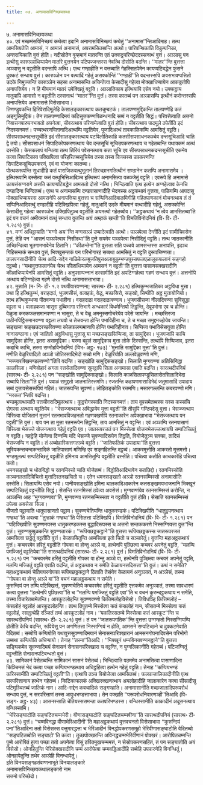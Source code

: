 ```yaml
---
title: ०७. अनामासविनिच्छयकथा

---
```

७. अनामासविनिच्छयकथा  
४०. एवं मच्छमंसविनिच्छयं कथेत्वा इदानि अनामासविनिच्छयं कथेतुं ‘‘अनामास’’न्तिआदिमाह। तत्थ आमसियतेति आमासं, न आमासं अनामासं, अपरामसितब्बन्ति अत्थो। पारिपन्थिकाति विकुप्पनिका, अन्तरायिकाति वुत्तं होति। नदीसोतेन वुय्हमानं मातरन्ति एतं उक्‍कट्ठपरिच्छेददस्सनत्थं वुत्तं। अञ्‍ञासु पन इत्थीसु कारुञ्‍ञाधिप्पायेन मातरि वुत्तनयेन पटिपज्‍जन्तस्स नेवत्थि दोसोति वदन्ति। ‘‘मातर’’न्ति वुत्तत्ता अञ्‍ञासु न वट्टतीति वदन्तापि अत्थि। एत्थ गण्हाहीति न वत्तब्बाति गेहस्सितपेमेन कायप्पटिबद्धेन फुसने दुक्‍कटं सन्धाय वुत्तं। कारुञ्‍ञेन पन वत्थादिं गहेतुं असक्‍कोन्तिं ‘‘गण्हाही’’ति वदन्तस्सपि अवसभावप्पत्तितो उदके निमुज्‍जन्तिं कारुञ्‍ञेन सहसा अनामासन्ति अचिन्तेत्वा केसादीसु गहेत्वा मोक्खाधिप्पायेन आकड्ढतोपि अनापत्तियेव। न हि मीयमानं मातरं उपेक्खितुं वट्टति। अञ्‍ञातिकाय इत्थियापि एसेव नयो। उक्‍कट्ठाय मातुयापि आमासो न वट्टतीति दस्सनत्थं ‘‘मातर’’न्ति वुत्तं। तस्स कातब्बं पन अञ्‍ञासम्पि इत्थीनं करोन्तस्सपि अनापत्तियेव अनामासत्ते विसेसाभावा।  
तिणण्डुपकन्ति हिरिवेरादिमूलेहि केसालङ्कारत्थाय कतचुम्बटकं। तालपण्णमुद्दिकन्ति तालपण्णेहि कतं अङ्गुलिमुद्दिकं। तेन तालपण्णादिमयं कटिसुत्तकण्णपिळन्धनादि सब्बं न वट्टतीति सिद्धं। परिवत्तेत्वाति अत्तनो निवासनपारुपनभावतो अपनेत्वा, चीवरत्थाय परिणामेत्वाति वुत्तं होति। चीवरत्थाय पादमूले ठपेतीति इदं निदस्सनमत्तं। पच्‍चत्थरणवितानादिअत्थम्पि वट्टतियेव, पूजादिअत्थं तावकालिकम्पि आमसितुं वट्टति। सीसपसाधनदन्तसूचीति इदं सीसालङ्कारत्थाय पटपिलोतिकाहि कतसीसपसाधनकञ्‍चेव दन्तसूचिआदि चाति द्वे तयो। सीसपसाधनं सिपाटिकोपकरणत्थाय चेव दन्तसूचिं सूचिउपकरणत्थाय च गहेतब्बन्ति यथाक्‍कमं अत्थं दस्सेति। केसकलापं बन्धित्वा तत्थ तिरियं पवेसनत्थाय कता सूचि एव सीसपसाधनकदन्तसूचीति एकमेव कत्वा सिपाटिकाय पक्खिपित्वा परिहरितब्बसूचियेव तस्स तस्स किच्‍चस्स उपकरणन्ति सिपाटिकसूचिउपकरणं, एवं वा योजना कातब्बा।  
पोत्थकरूपन्ति सुधादीहि कतं पाराजिकवत्थुभूतानं तिरच्छानगतित्थीनं सण्ठानेन कतम्पि अनामासमेव । इत्थिरूपानि दस्सेत्वा कतं वत्थुभित्तिआदिञ्‍च इत्थिरूपं अनामसित्वा वळञ्‍जेतुं वट्टति। एवरूपे हि अनामासे कायसंसग्गरागे असति कायप्पटिबद्धेन आमसतो दोसो नत्थि। भिन्दित्वाति एत्थ हत्थेन अग्गहेत्वाव केनचि दण्डादिना भिन्दितब्बं। एत्थ च अनामासम्पि दण्डपासाणादीहि भेदनस्स अट्ठकथायं वुत्तत्ता, पाळियम्पि आपदासु मोक्खाधिप्पायस्स आमसनेपि अनापत्तिया वुत्तत्ता च सप्पिनिआदिवाळमिगीहि गहितपाणकानं मोचनत्थाय तं तं सप्पिनिआदिवत्थुं दण्डादीहि पटिक्खिपित्वा गहेतुं, मातुआदिं उदके मीयमानं वत्थादीहि गहेतुं, असक्‍कोन्तिं केसादीसु गहेत्वा कारुञ्‍ञेन उक्खिपितुञ्‍च वट्टतीति अयमत्थो गहेतब्बोव। ‘‘अट्ठकथायं ‘न त्वेव आमसितब्बा’ति इदं पन वचनं अमीयमानं वत्थुं सन्धाय वुत्तन्ति अयं अम्हाकं खन्ती’’ति विमतिविनोदनियं (वि॰ वि॰ टी॰ १.२८१) वुत्तं।  
४१. मग्गं अधिट्ठायाति ‘‘मग्गो अय’’न्ति मग्गसञ्‍ञं उप्पादेत्वाति अत्थो। पञ्‍ञपेत्वा देन्तीति इदं सामीचिवसेन वुत्तं, तेहि पन ‘‘आसनं पञ्‍ञपेत्वाव निसीदथा’’ति वुत्ते सयमेव पञ्‍ञपेत्वा निसीदितुं वट्टति। तत्थ जातकानीति अच्छिन्दित्वा भूतगामभावेनेव ठितानि। ‘‘कीळन्तेना’’ति वुत्तत्ता सति पच्‍चये आमसन्तस्स अनापत्ति, इदञ्‍च गिहिसन्तकं सन्धाय वुत्तं, भिक्खुसन्तकं पन परिभोगारहं सब्बथा आमसितुं न वट्टति दुरूपचिण्णत्ता। तालपनसादीनीति चेत्थ आदि-सद्देन नाळिकेरलबुजतिपुसअलाबुकुम्भण्डपुस्सफलएळालुकफलानं सङ्गहो दट्ठब्बो। ‘‘यथावुत्तफलानंयेव चेत्थ कीळाधिप्पायेन आमसनं न वट्टती’’ति वुत्तत्ता पासाणसक्खरादीनि कीळाधिप्पायेनपि आमसितुं वट्टति। अनुपसम्पन्‍नानं दस्सामीति इदं अपटिग्गहेत्वा गहणं सन्धाय वुत्तं। अत्तनोपि अत्थाय पटिग्गहेत्वा गहणे दोसो नत्थि अनामासत्ताभावा।  
४२. मुत्ताति (म॰ नि॰ टी॰ १.२ पथवीवारवण्णना; सारत्थ॰ टी॰ २.२८१) हत्थिकुम्भजातिका अट्ठविधा मुत्ता। तथा हि हत्थिकुम्भं, वराहदाठं, भुजगसीसं, वलाहकं, वेळु, मच्छसिरो, सङ्खो, सिप्पीति अट्ठ मुत्तायोनियो। तत्थ हत्थिकुम्भजा पीतवण्णा पभाहीना। वराहदाठा वराहदाठावण्णाव। भुजगसीसजा नीलादिवण्णा सुविसुद्धा वट्टला च। वलाहकजा भासुरा दुब्बिभागा रत्तिभागे अन्धकारं विधमेन्तियो तिट्ठन्ति, देवूपभोगा एव च होन्ति। वेळुजा करकफलसमानवण्णा न भासुरा, ते च वेळू अमनुस्सगोचरेयेव पदेसे जायन्ति । मच्छसिरजा पाठीनपिट्ठिसमानवण्णा वट्टला लघवो च तेजवन्ता होन्ति पभाविहीना च, ते च मच्छा समुद्दमज्झेयेव जायन्ति। सङ्खजा सङ्खउदरच्छविवण्णा कोलफलप्पमाणापि होन्ति पभाविहीनाव। सिप्पिजा पभाविसेसयुत्ता होन्ति नानासण्ठाना। एवं जातितो अट्ठविधासु मुत्तासु या मच्छसङ्खसिप्पिजा, ता सामुद्दिका। भुजगजापि काचि सामुद्दिका होन्ति, इतरा असामुद्दिका। यस्मा बहुलं सामुद्दिकाव मुत्ता लोके दिस्सन्ति, तत्थापि सिप्पिजाव, इतरा कदाचि काचि, तस्मा सम्मोहविनोदनियं (विभ॰ अट्ठ॰ १७३) ‘‘मुत्ताति सामुद्दिका मुत्ता’’ति वुत्तं।  
मणीति वेळुरियादितो अञ्‍ञो जोतिरसादिभेदो सब्बो मणि। वेळुरियोति अल्‍लवेळुवण्णो मणि, ‘‘मज्‍जारक्खिमण्डलवण्णो’’तिपि वदन्ति। सङ्खोति सामुद्दिकसङ्खो। सिलाति मुग्गवण्णा अतिसिनिद्धा काळसिला। मणिवोहारं अगता रत्तसेतादिवण्णा सुमट्ठापि सिला अनामासा एवाति वदन्ति। सारत्थदीपनियं (सारत्थ॰ टी॰ २.२८१) पन ‘‘सङ्खोति सामुद्दिकसङ्खो। सिलाति काळसिलापण्डुसिलासेतसिलादिभेदा सब्बापि सिला’’ति वुत्तं। पवाळं समुद्दतो जातनातिरत्तमणि। रजतन्ति कहापणमासादिभेदं जतुमासादिं उपादाय सब्बं वुत्तावसेसरूपियं गहितं। जातरूपन्ति सुवण्णं। लोहितङ्कोति रत्तमणि। मसारगल्‍लन्ति कबरवण्णो मणि। ‘‘मरकत’’न्तिपि वदन्ति।  
भण्डमूलत्थायाति पत्तचीवरादिमूलत्थाय। कुट्ठरोगस्साति निदस्सनमत्तं। ताय वूपसमेतब्बस्स यस्स कस्सचि रोगस्स अत्थाय वट्टतियेव। ‘‘भेसज्‍जत्थञ्‍च अविद्धायेव मुत्ता वट्टती’’ति तीसुपि गण्ठिपदेसु वुत्ता। भेसज्‍जत्थाय पिसित्वा योजितानं मुत्तानं रतनभावविजहनतो गहणक्खणेपि रतनाकारेन अपेक्खाभावा ‘‘भेसज्‍जत्थाय पन वट्टती’’ति वुत्तं। याव पन ता मुत्ता रतनरूपेन तिट्ठन्ति, ताव आमसितुं न वट्टन्ति। एवं अञ्‍ञम्पि रतनपासाणं पिसित्वा भेसज्‍जे योजनत्थाय गहेतुं वट्टति एव। जातरूपरजतं पन मिस्सेत्वा योजनभेसज्‍जत्थायपि सम्पटिच्छितुं न वट्टति। गहट्ठेहि योजेत्वा दिन्‍नम्पि यदि भेसज्‍जे सुवण्णादिरूपेन तिट्ठति, वियोजेतुञ्‍च सक्‍का, तादिसं भेसज्‍जम्पि न वट्टति। तं अब्बोहारिकत्तगतञ्‍चे वट्टति। ‘‘जातिफलिकं उपादाया’’ति वुत्तत्ता सूरियकन्तचन्दकन्तादिकं जातिपासाणं मणिम्हि एव सङ्गहितन्ति दट्ठब्बं। आकरमुत्तोति आकरतो मुत्तमत्तो। भण्डमूलत्थं सम्पटिच्छितुं वट्टतीति इमिनाव आमसितुम्पि वट्टतीति दस्सेति। पचित्वा कतोति काचकारेहि पचित्वा कतो।  
धमनसङ्खो च धोतविद्धो च रतनमिस्सो चाति योजेतब्बं। विद्धोतिआदिभावेन कतछिद्दो। रतनमिस्सोति कञ्‍चनलतादिविचित्तो मुत्तादिरतनखचितो च। एतेन धमनसङ्खतो अञ्‍ञो रतनसम्मिस्सो अनामासोति दस्सेति। सिलायम्पि एसेव नयो। पानीयसङ्खोति इमिना थालकादिआकारेन कतसङ्खमयभाजनानि भिक्खूनं सम्पटिच्छितुं वट्टन्तीति सिद्धं। सेसन्ति रतनमिस्सं ठपेत्वा अवसेसं। मुग्गवण्णंयेव रतनसम्मिस्सं करोन्ति, न अञ्‍ञन्ति आह ‘‘मुग्गवण्णावा’’ति, मुग्गवण्णा रतनसम्मिस्साव न वट्टतीति वुत्तं होति। सेसाति रतनसम्मिस्सं ठपेत्वा अवसेसा सिला।  
बीजतो पट्ठायाति धातुपासाणतो पट्ठाय। सुवण्णचेतियन्ति धातुकरण्डकं। पटिक्खिपीति ‘‘धातुट्ठपनत्थाय गण्हथा’’ति अवत्वा ‘‘तुम्हाकं गण्हथा’’ति पेसितत्ता पटिक्खिपि। विमतिविनोदनियं (वि॰ वि॰ टी॰ १.२८१) पन ‘‘पटिक्खिपीति सुवण्णमयस्स धातुकरण्डकस्स बुद्धादिरूपस्स च अत्तनो सन्तककरणे निस्सग्गियत्ता वुत्त’’न्ति वुत्तं। सुवण्णबुब्बुळकन्ति सुवण्णतारकं। ‘‘रूपियछड्डकट्ठाने’’ति वुत्तत्ता रूपियछड्डकस्स जातरूपरजतं आमसित्वा छड्डेतुं वट्टतीति वुत्तं। केळापयितुन्ति आमसित्वा इतो चितो च सञ्‍चारेतुं। वुत्तन्ति महाअट्ठकथायं वुत्तं। कचवरमेव हरितुं वट्टतीति गोपका वा होन्तु अञ्‍ञे वा, हत्थेनपि पुञ्छित्वा कचवरं अपनेतुं वट्टति, ‘‘मलम्पि पमज्‍जितुं वट्टतियेवा’’ति सारत्थदीपनियं (सारत्थ॰ टी॰ २.२८१) वुत्तं। विमतिविनोदनियं (वि॰ वि॰ टी॰ १.२८१) पन ‘‘कचवरमेव हरितुं वट्टतीति गोपका वा होन्तु अञ्‍ञे वा, हत्थेनपि पुञ्छित्वा कचवरं अपनेतुं वट्टति, मलम्पि मज्‍जितुं वट्टति एवाति वदन्ति, तं अट्ठकथाय न समेति केळायनसदिसत्ता’’ति वुत्तं। कथं न समेति? महाअट्ठकथायं चेतियघरगोपका रूपियछड्डकट्ठाने ठिताति तेसंयेव केळायनं अनुञ्‍ञातं, न अञ्‍ञेसं, तस्मा ‘‘गोपका वा होन्तु अञ्‍ञे वा’’ति वचनं महाअट्ठकथाय न समेति।  
कुरुन्दियं पन तम्पि पटिक्खित्तं, सुवण्णचेतिये कचवरमेव हरितुं वट्टतीति एत्तकमेव अनुञ्‍ञातं, तस्मा सावधारणं कत्वा वुत्तत्ता ‘‘हत्थेनपि पुञ्छित्वा’’ति च ‘‘मलम्पि पमज्‍जितुं वट्टति एवा’’ति च वचनं कुरुन्दट्ठकथाय न समेति, तस्मा विचारेतब्बमेतन्ति। आरकूटलोहन्ति सुवण्णवण्णो कित्तिमलोहविसेसो। तिविधञ्हि कित्तिमलोहं – कंसलोहं वट्टलोहं आरकूटलोहन्ति। तत्थ तिपुतम्बे मिस्सेत्वा कतं कंसलोहं नाम, सीसतम्बे मिस्सेत्वा कतं वट्टलोहं, रसतुत्थेहि रञ्‍जितं तम्बं आरकूटलोहं नाम। ‘‘पकतिरसतम्बे मिस्सेत्वा कतं आरकूट’’न्ति च सारत्थदीपनियं (सारत्थ॰ टी॰ २.२८१) वुत्तं। तं पन ‘‘जातरूपगतिक’’न्ति वुत्तत्ता उग्गण्हतो निस्सग्गियम्पि होतीति केचि वदन्ति, रूपियेसु पन अगणितत्ता निस्सग्गियं न होति, आमसने सम्पटिच्छने च दुक्‍कटमेवाति वेदितब्बं। सब्बोपि कप्पियोति यथावुत्तसुवण्णादिमयानं सेनासनपरिक्खारानं आमसनगोपनादिवसेन परिभोगो सब्बथा कप्पियोति अधिप्पायो। तेनाह ‘‘तस्मा’’तिआदि। ‘‘भिक्खूनं धम्मविनयवण्णनट्ठाने’’ति वुत्तत्ता सङ्घिकमेव सुवण्णादिमयं सेनासनं सेनासनपरिक्खारा च वट्टन्ति, न पुग्गलिकानीति गहेतब्बं। पटिजग्गितुं वट्टन्तीति सेनासनपटिबन्धतो वुत्तं।  
४३. सामिकानं पेसेतब्बन्ति सामिकानं सासनं पेसेतब्बं। भिन्दित्वाति पठममेव अनामसित्वा पासाणादिना किञ्‍चिमत्तं भेदं कत्वा पच्छा कप्पियभण्डत्थाय अधिट्ठहित्वा हत्थेन गहेतुं वट्टति। तेनाह ‘‘कप्पियभण्डं करिस्सामीति सम्पटिच्छितुं वट्टती’’ति। एत्थापि तञ्‍च वियोजेत्वा आमसितब्बं। फलकजालिकादीनीति एत्थ सरपरित्ताणाय हत्थेन गहेतब्बं। किटिकाफलकं अक्खिरक्खणत्थाय अयलोहादीहि जालाकारेन कत्वा सीसादीसु पटिमुञ्‍चितब्बं जालिकं नाम। आदि-सद्देन कवचादिकं सङ्गण्हाति। अनामासानीति मच्छजालादिपरूपरोधं सन्धाय वुत्तं, न सरपरित्ताणं तस्स आवुधभण्डत्ताभावा। तेन वक्खति ‘‘परूपरोधनिवारणञ्ही’’तिआदि (वि॰ सङ्ग॰ अट्ठ॰ ४३)। आसनस्साति चेतियस्ससमन्ता कतपरिभण्डस्स। बन्धिस्सामीति काकादीनं अदूसनत्थाय बन्धिस्सामि।  
‘‘भेरिसङ्घाटोति सङ्घटितचम्मभेरी। वीणासङ्घाटोति सङ्घटितचम्मवीणा’’ति सारत्थदीपनियं (सारत्थ॰ टी॰ २.२८१) वुत्तं। ‘‘चम्मविनद्धा वीणाभेरिआदीनी’’ति महाअट्ठकथायं वुत्तवचनतो विसेसाभावा ‘‘कुरुन्दियं पना’’तिआदिना ततो विसेसस्स वत्तुमारद्धत्ता च भेरिआदीनं विनद्धोपकरणसमूहो भेरिवीणासङ्घाटोति वेदितब्बो ‘‘सङ्घटितब्बोति सङ्घाटो’’ति कत्वा। तुच्छपोक्खरन्ति अविनद्धचम्मभेरिवीणानं पोक्खरं। आरोपितचम्मन्ति पुब्बे आरोपितं हुत्वा पच्छा ततो अपनेत्वा विसुं ठपितमुखचम्ममत्तं, न सेसोपकरणसहितं, तं पन सङ्घातोति अयं विसेसो। ओनहितुन्ति भेरिपोक्खरादीनि चम्मं आरोपेत्वा चम्मवद्धिआदीहि सब्बेहि उपकरणेहि विनन्धितुं। ओनहापेतुन्ति तथेव अञ्‍ञेहि विनन्धापेतुं।  
इति विनयसङ्गहसंवण्णनाभूते विनयालङ्कारे  
अनामासविनिच्छयकथालङ्कारो नाम  
सत्तमो परिच्छेदो।  